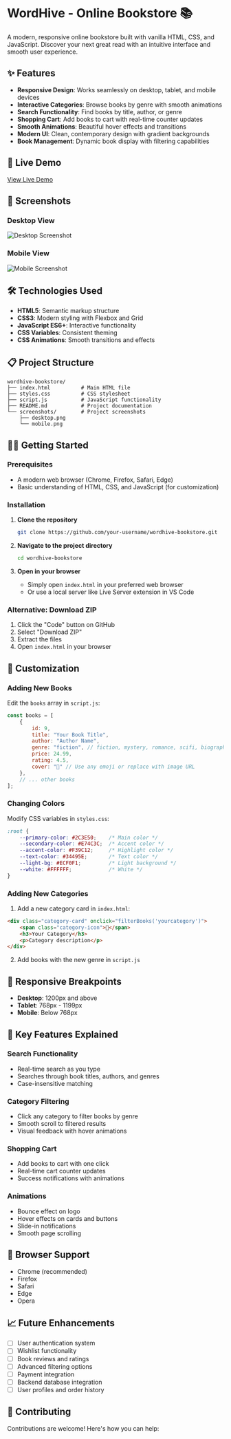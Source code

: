# WordHive - Online Bookstore 📚

A modern, responsive online bookstore built with vanilla HTML, CSS, and JavaScript. Discover your next great read with an intuitive interface and smooth user experience.

## ✨ Features

- **Responsive Design**: Works seamlessly on desktop, tablet, and mobile devices
- **Interactive Categories**: Browse books by genre with smooth animations
- **Search Functionality**: Find books by title, author, or genre
- **Shopping Cart**: Add books to cart with real-time counter updates
- **Smooth Animations**: Beautiful hover effects and transitions
- **Modern UI**: Clean, contemporary design with gradient backgrounds
- **Book Management**: Dynamic book display with filtering capabilities

## 🚀 Live Demo

[View Live Demo](https://your-username.github.io/wordhive-bookstore)

## 📱 Screenshots

### Desktop View
![Desktop Screenshot](screenshots/desktop.png)

### Mobile View
![Mobile Screenshot](screenshots/mobile.png)

## 🛠️ Technologies Used

- **HTML5**: Semantic markup structure
- **CSS3**: Modern styling with Flexbox and Grid
- **JavaScript ES6+**: Interactive functionality
- **CSS Variables**: Consistent theming
- **CSS Animations**: Smooth transitions and effects

## 📋 Project Structure

```
wordhive-bookstore/
├── index.html          # Main HTML file
├── styles.css          # CSS stylesheet
├── script.js           # JavaScript functionality
├── README.md           # Project documentation
└── screenshots/        # Project screenshots
    ├── desktop.png
    └── mobile.png
```

## 🏃‍♂️ Getting Started

### Prerequisites

- A modern web browser (Chrome, Firefox, Safari, Edge)
- Basic understanding of HTML, CSS, and JavaScript (for customization)

### Installation

1. **Clone the repository**
   ```bash
   git clone https://github.com/your-username/wordhive-bookstore.git
   ```

2. **Navigate to the project directory**
   ```bash
   cd wordhive-bookstore
   ```

3. **Open in your browser**
   - Simply open `index.html` in your preferred web browser
   - Or use a local server like Live Server extension in VS Code

### Alternative: Download ZIP

1. Click the "Code" button on GitHub
2. Select "Download ZIP"
3. Extract the files
4. Open `index.html` in your browser

## 🎨 Customization

### Adding New Books

Edit the `books` array in `script.js`:

```javascript
const books = [
    {
        id: 9,
        title: "Your Book Title",
        author: "Author Name",
        genre: "fiction", // fiction, mystery, romance, scifi, biography, selfhelp
        price: 24.99,
        rating: 4.5,
        cover: "📖" // Use any emoji or replace with image URL
    },
    // ... other books
];
```

### Changing Colors

Modify CSS variables in `styles.css`:

```css
:root {
    --primary-color: #2C3E50;    /* Main color */
    --secondary-color: #E74C3C;  /* Accent color */
    --accent-color: #F39C12;     /* Highlight color */
    --text-color: #34495E;       /* Text color */
    --light-bg: #ECF0F1;         /* Light background */
    --white: #FFFFFF;            /* White */
}
```

### Adding New Categories

1. Add a new category card in `index.html`:
```html
<div class="category-card" onclick="filterBooks('yourcategory')">
    <span class="category-icon">📖</span>
    <h3>Your Category</h3>
    <p>Category description</p>
</div>
```

2. Add books with the new genre in `script.js`

## 📱 Responsive Breakpoints

- **Desktop**: 1200px and above
- **Tablet**: 768px - 1199px  
- **Mobile**: Below 768px

## 🌟 Key Features Explained

### Search Functionality
- Real-time search as you type
- Searches through book titles, authors, and genres
- Case-insensitive matching

### Category Filtering
- Click any category to filter books by genre
- Smooth scroll to filtered results
- Visual feedback with hover animations

### Shopping Cart
- Add books to cart with one click
- Real-time cart counter updates
- Success notifications with animations

### Animations
- Bounce effect on logo
- Hover effects on cards and buttons
- Slide-in notifications
- Smooth page scrolling

## 🔧 Browser Support

- Chrome (recommended)
- Firefox
- Safari
- Edge
- Opera

## 📈 Future Enhancements

- [ ] User authentication system
- [ ] Wishlist functionality
- [ ] Book reviews and ratings
- [ ] Advanced filtering options
- [ ] Payment integration
- [ ] Backend database integration
- [ ] User profiles and order history

## 🤝 Contributing

Contributions are welcome! Here's how you can help:
